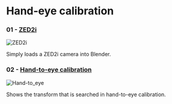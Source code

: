 # Hand-eye calibration

### 01 - [ZED2i](./01_zed2i.py)

![ZED2i](https://i.imgur.com/nA7acw2.png)

Simply loads a ZED2i camera into Blender.

### 02 - [Hand-to-eye calibration](./hand_to_eye.py)

![Hand-to_eye](https://i.imgur.com/f0BQUiS.png)

Shows the transform that is searched in hand-to-eye calibration.
